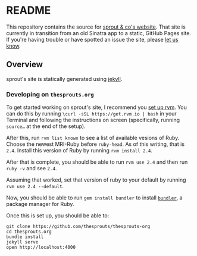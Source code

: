 # README

This repository contains the source for [sprout & co's website](http://thesprouts.org).  That site is currently in transition from an old Sinatra app to a static, GitHub Pages site.  If you're having trouble or have spotted an issue the site, please [let us know](mailto:three.two.one-contact@thesprouts.org).

## Overview

sprout's site is statically generated using [jekyll](http://jekyllrb.com/).

### Developing on `thesprouts.org`

To get started working on sprout's site, I recommend you [set up rvm](https://rvm.io/rvm/install/).  You can do this by running `\curl -sSL https://get.rvm.io | bash` in your Terminal and following the instructions on screen (specifically, running `source…` at the end of the setup).

After this, run `rvm list known` to see a list of available vesions of Ruby.  Choose the newest MRI-Ruby before `ruby-head`.  As of this writing, that is `2.4`.  Install this version of Ruby by running `rvm install 2.4`.

After that is complete, you should be able to run `rvm use 2.4` and then run `ruby -v` and see `2.4`.

Assuming that worked, set that version of ruby to your default by running `rvm use 2.4 --default`.

Now, you should be able to run `gem install bundler` to install [`bundler`](https://bundler.io/), a package manager for Ruby.

Once this is set up, you should be able to:

    git clone https://github.com/thesprouts/thesprouts-org
    cd thesprouts.org
    bundle install
    jekyll serve
    open http://localhost:4000